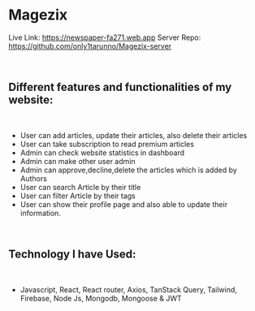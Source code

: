 # Magezix

Live Link: https://newspaper-fa271.web.app
Server Repo: https://github.com/only1tarunno/Magezix-server

<br>

## Different features and functionalities of my website:

<br>

- User can add articles, update their articles, also delete their articles
- User can take subscription to read premium articles
- Admin can check website statistics in dashboard
- Admin can make other user admin
- Admin can approve,decline,delete the articles which is added by Authors
- User can search Article by their title
- User can filter Article by their tags
- User can show their profile page and also able to update their information.

<br>

## Technology I have Used:

<br>

- Javascript, React, React router, Axios, TanStack Query, Tailwind, Firebase, Node Js, Mongodb, Mongoose & JWT
